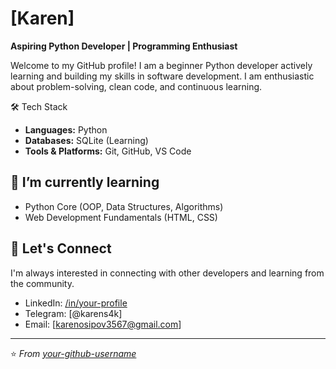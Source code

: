 # [Karen]

**Aspiring Python Developer | Programming Enthusiast**

Welcome to my GitHub profile! I am a beginner Python developer actively learning and building my skills in software development. I am enthusiastic about problem-solving, clean code, and continuous learning. 

🛠️ Tech Stack

*   **Languages:** Python
*   **Databases:** SQLite (Learning)
*   **Tools & Platforms:** Git, GitHub, VS Code

## 🌱 I’m currently learning

*   Python Core (OOP, Data Structures, Algorithms)
*   Web Development Fundamentals (HTML, CSS)

## 🤝 Let's Connect

I'm always interested in connecting with other developers and learning from the community.

*   LinkedIn: [/in/your-profile]([https://www.linkedin.com/in/your-profile/](https://www.linkedin.com/in/karen-osipov-877337382/))
*   Telegram: [@karens4k]
*   Email: [karenosipov3567@gmail.com]

---

⭐️ *From [your-github-username](https://github.com/your-github-username)*
